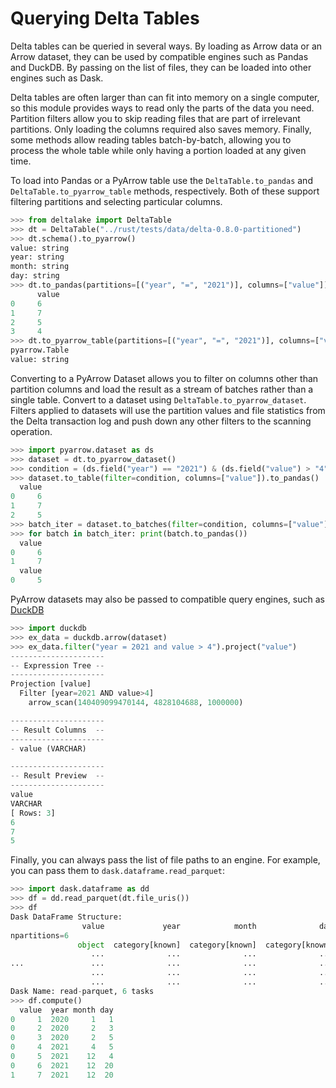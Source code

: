 # Querying Delta Tables

Delta tables can be queried in several ways. By loading as Arrow data or
an Arrow dataset, they can be used by compatible engines such as Pandas
and DuckDB. By passing on the list of files, they can be loaded into
other engines such as Dask.

Delta tables are often larger than can fit into memory on a single
computer, so this module provides ways to read only the parts of the
data you need. Partition filters allow you to skip reading files that
are part of irrelevant partitions. Only loading the columns required
also saves memory. Finally, some methods allow reading tables
batch-by-batch, allowing you to process the whole table while only
having a portion loaded at any given time.

To load into Pandas or a PyArrow table use the `DeltaTable.to_pandas` and `DeltaTable.to_pyarrow_table` methods, respectively. Both of these support filtering partitions and selecting particular columns.

``` python
>>> from deltalake import DeltaTable
>>> dt = DeltaTable("../rust/tests/data/delta-0.8.0-partitioned")
>>> dt.schema().to_pyarrow()
value: string
year: string
month: string
day: string
>>> dt.to_pandas(partitions=[("year", "=", "2021")], columns=["value"])
      value
0     6
1     7
2     5
3     4
>>> dt.to_pyarrow_table(partitions=[("year", "=", "2021")], columns=["value"])
pyarrow.Table
value: string
```

Converting to a PyArrow Dataset allows you to filter on columns other
than partition columns and load the result as a stream of batches rather
than a single table. Convert to a dataset using
`DeltaTable.to_pyarrow_dataset`. Filters
applied to datasets will use the partition values and file statistics
from the Delta transaction log and push down any other filters to the
scanning operation.

``` python
>>> import pyarrow.dataset as ds
>>> dataset = dt.to_pyarrow_dataset()
>>> condition = (ds.field("year") == "2021") & (ds.field("value") > "4")
>>> dataset.to_table(filter=condition, columns=["value"]).to_pandas()
  value
0     6
1     7
2     5
>>> batch_iter = dataset.to_batches(filter=condition, columns=["value"], batch_size=2)
>>> for batch in batch_iter: print(batch.to_pandas())
  value
0     6
1     7
  value
0     5
```

PyArrow datasets may also be passed to compatible query engines, such as
[DuckDB](https://duckdb.org/docs/api/python/overview.html)

``` python
>>> import duckdb
>>> ex_data = duckdb.arrow(dataset)
>>> ex_data.filter("year = 2021 and value > 4").project("value")
---------------------
-- Expression Tree --
---------------------
Projection [value]
  Filter [year=2021 AND value>4]
    arrow_scan(140409099470144, 4828104688, 1000000)

---------------------
-- Result Columns  --
---------------------
- value (VARCHAR)

---------------------
-- Result Preview  --
---------------------
value
VARCHAR
[ Rows: 3]
6
7
5
```

Finally, you can always pass the list of file paths to an engine. For
example, you can pass them to `dask.dataframe.read_parquet`:

``` python
>>> import dask.dataframe as dd
>>> df = dd.read_parquet(dt.file_uris())
>>> df
Dask DataFrame Structure:
                value             year            month              day
npartitions=6
               object  category[known]  category[known]  category[known]
                  ...              ...              ...              ...
...               ...              ...              ...              ...
                  ...              ...              ...              ...
                  ...              ...              ...              ...
Dask Name: read-parquet, 6 tasks
>>> df.compute()
  value  year month day
0     1  2020     1   1
0     2  2020     2   3
0     3  2020     2   5
0     4  2021     4   5
0     5  2021    12   4
0     6  2021    12  20
1     7  2021    12  20
```